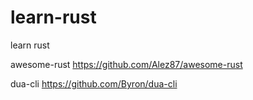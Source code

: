 # learn-rust
learn rust

awesome-rust https://github.com/Alez87/awesome-rust

dua-cli https://github.com/Byron/dua-cli
